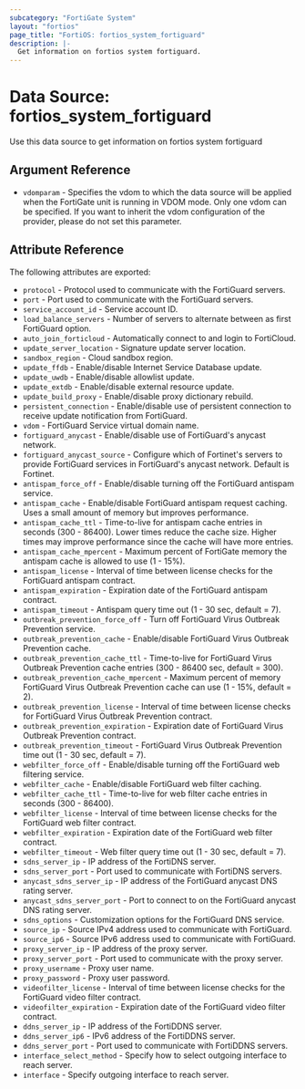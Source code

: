 ```yaml
---
subcategory: "FortiGate System"
layout: "fortios"
page_title: "FortiOS: fortios_system_fortiguard"
description: |-
  Get information on fortios system fortiguard.
---
```


# Data Source: fortios_system_fortiguard
Use this data source to get information on fortios system fortiguard

## Argument Reference


* `vdomparam` - Specifies the vdom to which the data source will be applied when the FortiGate unit is running in VDOM mode. Only one vdom can be specified. If you want to inherit the vdom configuration of the provider, please do not set this parameter.


## Attribute Reference

The following attributes are exported:

* `protocol` - Protocol used to communicate with the FortiGuard servers.
* `port` - Port used to communicate with the FortiGuard servers.
* `service_account_id` - Service account ID.
* `load_balance_servers` - Number of servers to alternate between as first FortiGuard option.
* `auto_join_forticloud` - Automatically connect to and login to FortiCloud.
* `update_server_location` - Signature update server location.
* `sandbox_region` - Cloud sandbox region.
* `update_ffdb` - Enable/disable Internet Service Database update.
* `update_uwdb` - Enable/disable allowlist update.
* `update_extdb` - Enable/disable external resource update.
* `update_build_proxy` - Enable/disable proxy dictionary rebuild.
* `persistent_connection` - Enable/disable use of persistent connection to receive update notification from FortiGuard.
* `vdom` - FortiGuard Service virtual domain name.
* `fortiguard_anycast` - Enable/disable use of FortiGuard's anycast network.
* `fortiguard_anycast_source` - Configure which of Fortinet's servers to provide FortiGuard services in FortiGuard's anycast network. Default is Fortinet.
* `antispam_force_off` - Enable/disable turning off the FortiGuard antispam service.
* `antispam_cache` - Enable/disable FortiGuard antispam request caching. Uses a small amount of memory but improves performance.
* `antispam_cache_ttl` - Time-to-live for antispam cache entries in seconds (300 - 86400). Lower times reduce the cache size. Higher times may improve performance since the cache will have more entries.
* `antispam_cache_mpercent` - Maximum percent of FortiGate memory the antispam cache is allowed to use (1 - 15%).
* `antispam_license` - Interval of time between license checks for the FortiGuard antispam contract.
* `antispam_expiration` - Expiration date of the FortiGuard antispam contract.
* `antispam_timeout` - Antispam query time out (1 - 30 sec, default = 7).
* `outbreak_prevention_force_off` - Turn off FortiGuard Virus Outbreak Prevention service.
* `outbreak_prevention_cache` - Enable/disable FortiGuard Virus Outbreak Prevention cache.
* `outbreak_prevention_cache_ttl` - Time-to-live for FortiGuard Virus Outbreak Prevention cache entries (300 - 86400 sec, default = 300).
* `outbreak_prevention_cache_mpercent` - Maximum percent of memory FortiGuard Virus Outbreak Prevention cache can use (1 - 15%, default = 2).
* `outbreak_prevention_license` - Interval of time between license checks for FortiGuard Virus Outbreak Prevention contract.
* `outbreak_prevention_expiration` - Expiration date of FortiGuard Virus Outbreak Prevention contract.
* `outbreak_prevention_timeout` - FortiGuard Virus Outbreak Prevention time out (1 - 30 sec, default = 7).
* `webfilter_force_off` - Enable/disable turning off the FortiGuard web filtering service.
* `webfilter_cache` - Enable/disable FortiGuard web filter caching.
* `webfilter_cache_ttl` - Time-to-live for web filter cache entries in seconds (300 - 86400).
* `webfilter_license` - Interval of time between license checks for the FortiGuard web filter contract.
* `webfilter_expiration` - Expiration date of the FortiGuard web filter contract.
* `webfilter_timeout` - Web filter query time out (1 - 30 sec, default = 7).
* `sdns_server_ip` - IP address of the FortiDNS server.
* `sdns_server_port` - Port used to communicate with FortiDNS servers.
* `anycast_sdns_server_ip` - IP address of the FortiGuard anycast DNS rating server.
* `anycast_sdns_server_port` - Port to connect to on the FortiGuard anycast DNS rating server.
* `sdns_options` - Customization options for the FortiGuard DNS service.
* `source_ip` - Source IPv4 address used to communicate with FortiGuard.
* `source_ip6` - Source IPv6 address used to communicate with FortiGuard.
* `proxy_server_ip` - IP address of the proxy server.
* `proxy_server_port` - Port used to communicate with the proxy server.
* `proxy_username` - Proxy user name.
* `proxy_password` - Proxy user password.
* `videofilter_license` - Interval of time between license checks for the FortiGuard video filter contract.
* `videofilter_expiration` - Expiration date of the FortiGuard video filter contract.
* `ddns_server_ip` - IP address of the FortiDDNS server.
* `ddns_server_ip6` - IPv6 address of the FortiDDNS server.
* `ddns_server_port` - Port used to communicate with FortiDDNS servers.
* `interface_select_method` - Specify how to select outgoing interface to reach server.
* `interface` - Specify outgoing interface to reach server.


